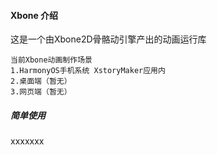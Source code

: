 #### Xbone 介绍

这是一个由Xbone2D骨骼动引擎产出的动画运行库

    当前Xbone动画制作场景
    1.HarmonyOS手机系统 XstoryMaker应用内
    2.桌面端（暂无）
    3.网页端（暂无）

##### 简单使用
xxxxxxx
